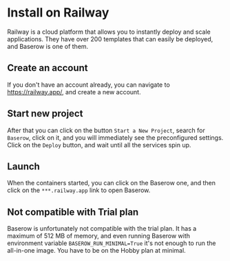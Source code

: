 # Install on Railway

Railway is a cloud platform that allows you to instantly deploy and scale applications.
They have over 200 templates that can easily be deployed, and Baserow is one of them.

## Create an account

If you don't have an account already, you can navigate to https://railway.app/, and
create a new account.

## Start new project

After that you can click on the button `Start a New Project`, search for `Baserow`,
click on it, and you will immediately see the preconfigured settings. Click on the
`Deploy` button, and wait until all the services spin up.

## Launch

When the containers started, you can click on the Baserow one, and then click on the
`***.railway.app` link to open Baserow.

## Not compatible with Trial plan

Baserow is unfortunately not compatible with the trial plan. It has a maximum of 512 MB
of memory, and even running Baserow with environment variable `BASEROW_RUN_MINIMAL=True`
it's not enough to run the all-in-one image. You have to be on the Hobby plan at
minimal.
